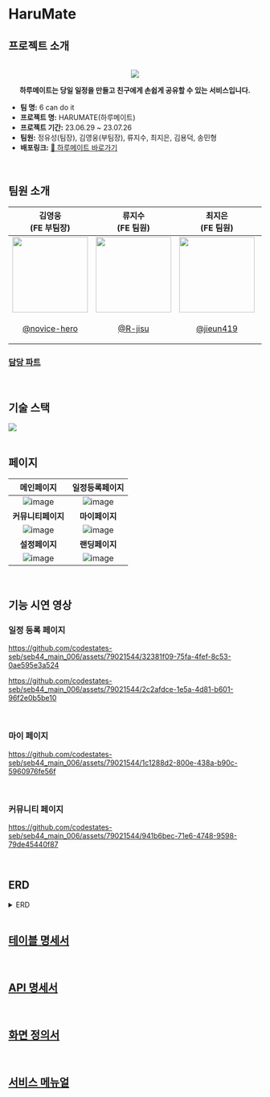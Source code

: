# HaruMate
## 프로젝트 소개

<p align="center">
  <br>
  <img src="https://github.com/codestates-seb/seb44_main_006/assets/76707524/741122b1-df4d-4b08-a3be-fa28d74fe435">
  <br>
<p align='center'><strong>하루메이트는 당일 일정을 만들고 친구에게 손쉽게 공유할 수 있는 서비스입니다.</strong></p>
</p>
  <ul>
  <li><strong>팀 명:</strong> 6 can do it</li>
  <li><strong>프로젝트 명:</strong> HARUMATE(하루메이트)</li>
  <li><strong>프로젝트 기간:</strong> 23.06.29 ~ 23.07.26</li>
  <li><strong>팀원:</strong> 정유성(팀장), 김영웅(부팀장), 류지수, 최지은, 김용덕, 송민형</li>
  <li><strong>배포링크:</strong> <a href='https://harumate.netlify.app'>🔗 하루메이트 바로가기</a></li>
</ul>


<br>

## 팀원 소개
<table>
<thead>
<tr>
<th>김영웅 <br>(FE 부팀장)</th>
<th>류지수 <br>(FE 팀원)</th>
<th>최지은 <br>(FE 팀원)</th>
<th>정유성 <br>(BE 팀장)</th>
<th>김용덕 <br>(BE 팀원)</th>
<th>송민형 <br>(BE 팀원)</th>
</tr>
</thead>
<tbody>
<tr>
<td><a target="_blank" rel="noopener noreferrer nofollow" href="https://github.com/codestates-seb/seb44_main_006/assets/76707524/85fae278-e320-42f6-98b3-b1b98735a941"><img src="https://github.com/codestates-seb/seb44_main_006/assets/76707524/85fae278-e320-42f6-98b3-b1b98735a941" width="150" style="max-width: 100%;"></a></td>

<td><a target="_blank" rel="noopener noreferrer nofollow" href="https://github.com/codestates-seb/seb44_main_006/assets/76707524/083ef8e2-632e-4578-9af4-777d2dfcc4b2"><img src="https://github.com/codestates-seb/seb44_main_006/assets/76707524/b440da19-acae-4d68-b2d2-fa848e4443d6" width="150" style="max-width: 100%;"></a></td>

<td><a target="_blank" rel="noopener noreferrer nofollow" href="https://github.com/codestates-seb/seb44_main_006/assets/76707524/991886ba-e271-424e-b405-03b8ff4c1bfa"><img src="https://github.com/codestates-seb/seb44_main_006/assets/76707524/991886ba-e271-424e-b405-03b8ff4c1bfa" width="150" style="max-width: 100%;"></a></td>

<td><a target="_blank" rel="noopener noreferrer nofollow" href="https://github.com/codestates-seb/seb44_main_006/assets/76707524/fe0a4e1f-29be-41f5-a474-057cc86e7b54"><img src="https://github.com/codestates-seb/seb44_main_006/assets/76707524/fe0a4e1f-29be-41f5-a474-057cc86e7b54" width="150" style="max-width: 100%;"></a></td>

<td><a target="_blank" rel="noopener noreferrer nofollow" href="https://github.com/codestates-seb/seb44_main_006/assets/76707524/5588adcc-912c-4662-ac8e-51490306a951"><img src="https://github.com/codestates-seb/seb44_main_006/assets/76707524/5588adcc-912c-4662-ac8e-51490306a951" width="150" style="max-width: 100%;"></a></td>

<td><a target="_blank" rel="noopener noreferrer nofollow" href="https://github.com/codestates-seb/seb44_main_006/assets/76707524/a70af897-3ab1-478a-a9e8-3089567e430b"><img src="https://github.com/codestates-seb/seb44_main_006/assets/76707524/a70af897-3ab1-478a-a9e8-3089567e430b" width="150" style="max-width: 100%;"></a></td>

</tr>
<tr>
<td>
<p align="center">
<a href="https://github.com/novice-hero" style="text-align-center">@novice-hero</a></td>
<td>
  <p align="center">
    <a href="https://github.com/R-jisu">@R-jisu</a></td>
<td>
  <p align="center">
  <a href="https://github.com/jieun419">@jieun419</a></td>
<td>
  <p align="center">
    <a href="https://github.com/BlancCarte">@BlancCarte</a></td>
<td>
  <p align="center">
    <a href="https://github.com/atreeud12">@atreeud12</a></td>
<td>
  <p align="center">
    <a href="https://github.com/MignonSS">@MignonSS</a></td>  
</tr>
</tbody>
</table>

<h3>
<a href="https://boiled-november-915.notion.site/a9e75793246d4ce09cdbef5088add1a9?pvs=4">담당 파트</a>
</h3>
<br>

## 기술 스택
<img src="https://github.com/codestates-seb/seb44_main_006/assets/76707524/f754e0e8-dd0f-4065-86b1-7ff2fe60d08c">

<br>
<br>

## 페이지
|메인페이지|일정등록페이지|
|:---:|:---:|
|![image](https://github.com/codestates-seb/seb44_main_006/assets/77836614/6341a0f3-e248-4af3-9733-4846c1ae7c51)|![image](https://github.com/codestates-seb/seb44_main_006/assets/77836614/93dca001-e946-4665-8093-c50dcdb6aad0)|
|<b>커뮤니티페이지</b>|<b>마이페이지</b>|
|![image](https://github.com/codestates-seb/seb44_main_006/assets/77836614/fef65d05-d4b6-4462-9239-86b715b3789b)|![image](https://github.com/codestates-seb/seb44_main_006/assets/77836614/89573d57-166d-456d-ae5d-df5928d4d50b)|
|<b>설정페이지</b>|<b>랜딩페이지</b>|
|![image](https://github.com/codestates-seb/seb44_main_006/assets/77836614/a97df5fd-ebe5-4ab1-b93a-93d655772683)|![image](https://github.com/codestates-seb/seb44_main_006/assets/77836614/f757bcdb-6a4a-4594-ad92-f6a87ef8d6e3)|

<br>


## 기능 시연 영상

### 일정 등록 페이지

https://github.com/codestates-seb/seb44_main_006/assets/79021544/32381f09-75fa-4fef-8c53-0ae595e3a524

https://github.com/codestates-seb/seb44_main_006/assets/79021544/2c2afdce-1e5a-4d81-b601-96f2e0b5be10

<br>

### 마이 페이지

https://github.com/codestates-seb/seb44_main_006/assets/79021544/1c1288d2-800e-438a-b90c-5960976fe56f

<br>

### 커뮤니티 페이지

https://github.com/codestates-seb/seb44_main_006/assets/79021544/941b6bec-71e6-4748-9598-79de45440f87

<br>


<h2>ERD</h2>
<details>
<summary>ERD</summary>
<div dir="auto">
<a target="_blank" rel="noopener noreferrer" href=""><img src="https://github.com/codestates-seb/seb44_main_006/assets/76707524/64812558-f699-460e-abb3-45bc101f58f5" alt="erdImg" style="max-width: 100%;"></a>
</div>
</details>

<br>

<h2><a href="https://github.com/codestates-seb/seb44_main_006/files/12142253/%2BERD.pdf" rel="nofollow">테이블 명세서</a></h2>
<br>
<h2><a href="https://github.com/codestates-seb/seb44_main_006/files/12142250/API.pdf" rel="nofollow">API 명세서</a></h2>
<br>
<h2><a href="https://github.com/codestates-seb/seb44_main_006/files/12142259/_compressed.pdf" rel="nofollow">화면 정의서</a></h2>
<br>
<h2><a href="https://github.com/codestates-seb/seb44_main_006/files/12142255/default.pdf" rel="nofollow">서비스 메뉴얼</a></h2>
